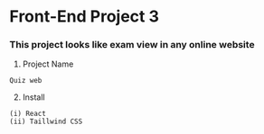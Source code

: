 # Front-End Project 3

### This project looks like exam view in any online website


1. Project Name 
```
Quiz web

```
2. Install 
```
(i) React
(ii) Taillwind CSS

```

